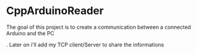 # CppArduinoReader
The goal of this project is to create a communication between a connected Arduino and the PC

 . Later on i'll add my TCP client/Server to share the informations
